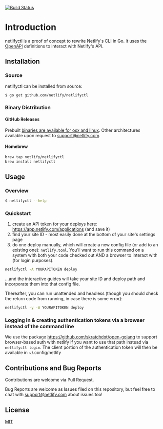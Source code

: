 [![Build Status](https://travis-ci.org/netlify/netlifyctl.svg?branch=master)](https://travis-ci.org/netlify/netlifyctl)
# Introduction

netlifyctl is a proof of concept to rewrite Netlify's CLI in Go.
It uses the [OpenAPI](https://github.com/netlify/open-api) definitions
to interact with Netlify's API.


## Installation

### Source

netlifyctl can be installed from source:

```sh
$ go get github.com/netlify/netlifyctl
```

### Binary Distribution

#### GitHub Releases

Prebuilt [binaries are available for osx and linux](https://github.com/netlify/netlifyctl/releases). Other architectures available upon request to support@netlify.com.

#### Homebrew

```sh
brew tap netlify/netlifyctl
brew install netlifyctl
```

## Usage

### Overview

```sh
$ netlifyctl --help
```

### Quickstart

1. create an API token for your deploys here: https://app.netlify.com/applications (and save it)
2. find your site ID - most easily done at the bottom of your site's settings page
3. do one deploy manually, which will create a new config file (or add to an existing one): `netlify.toml`. You'll want to run this command on a system with both your code checked out AND a browser to interact with (for login purposes).

```sh
netlifyctl -A YOURAPITOKEN deploy
```

...and the interactive guides will take your site ID and deploy path and incorporate them into that config file.

Thereafter, you can run unattended and headless (though you should check the return code from running, in case there is some error):

```sh
netlifyctl -y -A YOURAPITOKEN deploy
```

### Logging in & creating authentication tokens via a browser instead of the command line

We use the package https://github.com/skratchdot/open-golang to support browser-based auth with netlify if you want to use that path instead via `netlifyctl login`.  The client portion of the authentication token will then be available in ~/.config/netlify


## Contributions and Bug Reports

Contributions are welcome via Pull Request.

Bug Reports are welcome as Issues filed on this repository, but feel free to chat with support@netlify.com about issues too!


## License

[MIT](LICENSE)
